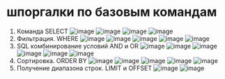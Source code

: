 # шпоргалки по базовым командам 
1) Команда SELECT
![image](https://github.com/user-attachments/assets/5d50e674-92f3-4355-bf66-25638f279645)
![image](https://github.com/user-attachments/assets/39731a41-72a1-4385-92b8-91bbaa3fe142)
![image](https://github.com/user-attachments/assets/fa0089f3-a957-4011-99d9-ec6c02f50fd7)
![image](https://github.com/user-attachments/assets/15436747-73e5-4293-b3b4-5b493ec1f5cb)
2) Фильтрация. WHERE
![image](https://github.com/user-attachments/assets/71ca38a8-59af-401c-a631-81ceb99c0830)
![image](https://github.com/user-attachments/assets/dac5dbcb-6408-4ccb-989e-10f70dbcf655)
![image](https://github.com/user-attachments/assets/fa2a3f80-477b-43b6-804a-1e052deeb3ef)
![image](https://github.com/user-attachments/assets/ad895905-b27b-44c7-9b85-ba227512908a)
![image](https://github.com/user-attachments/assets/ba6656cc-9805-4ac6-905b-230626ed3c01)
3) SQL комбинирование условий AND и OR
![image](https://github.com/user-attachments/assets/a97efbf2-d956-41c5-8925-05b7f7c4c4c0)
![image](https://github.com/user-attachments/assets/d6e90515-51d1-4dfd-aa47-df528ec6a9da)
![image](https://github.com/user-attachments/assets/b3871f8b-1ecd-47f9-bb5e-e8dfefd0a4c2)
![image](https://github.com/user-attachments/assets/bcf2a512-891c-4f92-8f4a-81f9ecaf0f48)
![image](https://github.com/user-attachments/assets/f6a9df15-2659-47b7-b302-4a2aee3c396c)
![image](https://github.com/user-attachments/assets/b8b2b707-e889-4d81-9d7f-29551b33bbc6)
4) Сортировка. ORDER BY
![image](https://github.com/user-attachments/assets/43ac21be-371c-4078-94c5-f7b202966e68)
![image](https://github.com/user-attachments/assets/a4b01259-2db8-4a97-91b1-9a084c26a91c)
![image](https://github.com/user-attachments/assets/85514110-c252-4494-b63a-a11233c4ca0c)
![image](https://github.com/user-attachments/assets/73391fc7-339d-4fe6-9be8-037584fd2e02)
![image](https://github.com/user-attachments/assets/ecaf5db0-8240-4ec5-a0f2-86fcc0086e82)
5) Получение диапазона строк. LIMIT и OFFSET
![image](https://github.com/user-attachments/assets/d8317443-26ec-4597-9218-b74d4a8d5479)
![image](https://github.com/user-attachments/assets/28754167-b07c-46e1-893a-c1bf386654b6)
     
